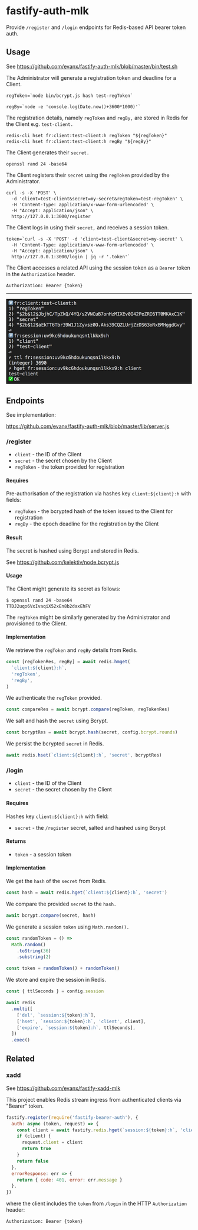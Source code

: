 # fastify-auth-mlk

Provide `/register` and `/login` endpoints for Redis-based API bearer token auth.

## Usage

See https://github.com/evanx/fastify-auth-mlk/blob/master/bin/test.sh

The Administrator will generate a registration token and deadline for a Client.

```shell
regToken=`node bin/bcrypt.js hash test-regToken`
```

```shell
regBy=`node -e 'console.log(Date.now()+3600*1000)'`
```

The registration details, namely `regToken` and `regBy,` are stored in Redis for the Client e.g. `test-client.`

```shell
redis-cli hset fr:client:test-client:h regToken "${regToken}"
redis-cli hset fr:client:test-client:h regBy "${regBy}"
```

The Client generates their `secret.`

```
openssl rand 24 -base64
```

The Client registers their `secret` using the `regToken` provided by the Administrator.

```shell
curl -s -X 'POST' \
  -d 'client=test-client&secret=my-secret&regToken=test-regToken' \
  -H 'Content-Type: application/x-www-form-urlencoded' \
  -H "Accept: application/json" \
  http://127.0.0.1:3000/register
```

The Client logs in using their `secret,` and receives a session token.

```shell
token=`curl -s -X 'POST' -d 'client=test-client&secret=my-secret' \
  -H 'Content-Type: application/x-www-form-urlencoded' \
  -H "Accept: application/json" \
  http://127.0.0.1:3000/login | jq -r '.token'`
```

The Client accesses a related API using the session token as a `Bearer` token in the `Authorization` header.

```
Authorization: Bearer {token}
```

<hr>

![test.sh](/docs/20190903-test.jpg?raw=true 'test.sh')

## Endpoints

See implementation:

https://github.com/evanx/fastify-auth-mlk/blob/master/lib/server.js

### /register

- `client` - the ID of the Client
- `secret` - the secret chosen by the Client
- `regToken` - the token provided for registration

#### Requires

Pre-authorisation of the registration via hashes key `client:${client}:h` with fields:

- `regToken` - the bcrypted hash of the token issued to the Client for registration
- `regBy` - the epoch deadline for the registration by the Client

#### Result

The secret is hashed using Bcrypt and stored in Redis.

See https://github.com/kelektiv/node.bcrypt.js

#### Usage

The Client might generate its secret as follows:

```shell
$ openssl rand 24 -base64
TTDJ2uqo6VxIvaqiX52xEn8b2daxEhFV
```

The `regToken` might be similarly generated by the Administrator and provisioned to the Client.

#### Implementation

We retrieve the `regToken` and `regBy` details from Redis.

```javascript
const [regTokenRes, regBy] = await redis.hmget(
  `client:${client}:h`,
  'regToken',
  'regBy',
)
```

We authenticate the `regToken` provided.

```javascript
const compareRes = await bcrypt.compare(regToken, regTokenRes)
```

We salt and hash the `secret` using Bcrypt.

```javascript
const bcryptRes = await bcrypt.hash(secret, config.bcrypt.rounds)
```

We persist the bcrypted `secret` in Redis.

```javascript
await redis.hset(`client:${client}:h`, 'secret', bcryptRes)
```

### /login

- `client` - the ID of the Client
- `secret` - the secret chosen by the Client

#### Requires

Hashes key `client:${client}:h` with field:

- `secret` - the `/register` secret, salted and hashed using Bcrypt

#### Returns

- `token` - a session token

#### Implementation

We get the `hash` of the `secret` from Redis.

```javascript
const hash = await redis.hget(`client:${client}:h`, 'secret')
```

We compare the provided `secret` to the `hash.`

```javascript
await bcrypt.compare(secret, hash)
```

We generate a session `token` using `Math.random().`

```javascript
const randomToken = () =>
  Math.random()
    .toString(36)
    .substring(2)
```

```javascript
const token = randomToken() + randomToken()
```

We store and expire the session in Redis.

```javascript
const { ttlSeconds } = config.session
```

```javascript
await redis
  .multi([
    ['del', `session:${token}:h`],
    ['hset', `session:${token}:h`, 'client', client],
    ['expire', `session:${token}:h`, ttlSeconds],
  ])
  .exec()
```

## Related

### xadd

See https://github.com/evanx/fastify-xadd-mlk

This project enables Redis stream ingress from authenticated clients via "Bearer" token.

```javascript
fastify.register(require('fastify-bearer-auth'), {
  auth: async (token, request) => {
    const client = await fastify.redis.hget(`session:${token}:h`, 'client')
    if (client) {
      request.client = client
      return true
    }
    return false
  },
  errorResponse: err => {
    return { code: 401, error: err.message }
  },
})
```

where the client includes the `token` from `/login` in the HTTP `Authorization` header:

```
Authorization: Bearer {token}
```

